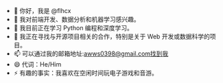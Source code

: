 - 👋 你好，我是 @flhcx
- 👀 我对前端开发、数据分析和机器学习感兴趣。
- 🌱 我目前正在学习 Python 编程和深度学习。
- 💞️ 我正在寻找与开源项目相关的合作，特别是关于 Web 开发或数据科学的项目。
- 📫 可以通过我的邮箱地址:awws0398@gmail.com找到我
- 😄 代词：He/Him
- ⚡ 有趣的事实：我喜欢在空闲时间玩电子游戏和音游。
